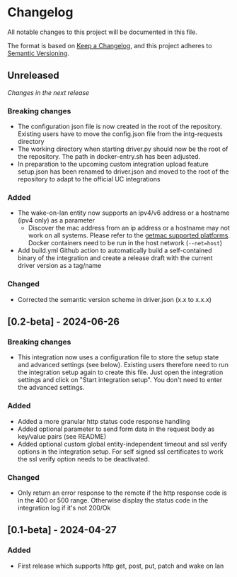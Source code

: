 # Changelog

All notable changes to this project will be documented in this file.

The format is based on [Keep a Changelog](https://keepachangelog.com/en/1.1.0/),
and this project adheres to [Semantic Versioning](https://semver.org/spec/v2.0.0.html).

## Unreleased

*Changes in the next release*

### Breaking changes
- The configuration json file is now created in the root of the repository. Existing users have to move the config.json file from the intg-requests directory
- The working directory when starting driver.py should now be the root of the repository. The path in docker-entry.sh has been adjusted.
- In preparation to the upcoming custom integration upload feature setup.json has been renamed to driver.json and moved to the root of the repository to adapt to the official UC integrations
 
### Added
- The wake-on-lan entity now supports an ipv4/v6 address or a hostname (ipv4 only) as a parameter
  - Discover the mac address from an ip address or a hostname may not work on all systems. Please refer to the [getmac supported platforms](https://github.com/GhostofGoes/getmac?tab=readme-ov-file#platforms-currently-supported). Docker containers need to be run in the host network (`--net=host`)
- Add build.yml Github action to automatically build a self-contained binary of the integration and create a release draft with the current driver version as a tag/name

### Changed
- Corrected the semantic version scheme in driver.json (x.x to x.x.x)



## [0.2-beta] - 2024-06-26

### Breaking changes
- This integration now uses a configuration file to store the setup state and advanced settings (see below). Existing users therefore need to run the integration setup again to create this file. Just open the integration settings and click on "Start integration setup". You don't need to enter the advanced settings.

### Added

- Added a more granular http status code response handling
- Added optional parameter to send form data in the request body as key/value pairs (see README)
- Added optional custom global entity-independent timeout and ssl verify options in the integration setup. For self signed ssl certificates to work the ssl verify option needs to be deactivated.

### Changed
- Only return an error response to the remote if the http response code is in the 400 or 500 range. Otherwise display the status code in the integration log if it's not 200/Ok



## [0.1-beta] - 2024-04-27

### Added

- First release which supports http get, post, put, patch and wake on lan
